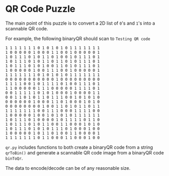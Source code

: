 # QR Code Puzzle

The main point of this puzzle is to convert a 2D list of `0`'s and `1`'s into a scannable QR code.

For example, the following binaryQR should scan to `Testing QR code`

```
1 1 1 1 1 1 1 0 1 0 1 0 1 0 1 1 1 1 1 1 1
1 0 0 0 0 0 1 0 0 0 1 1 0 0 1 0 0 0 0 0 1
1 0 1 1 1 0 1 0 1 1 0 1 0 0 1 0 1 1 1 0 1
1 0 1 1 1 0 1 0 1 1 0 1 1 0 1 0 1 1 1 0 1
1 0 1 1 1 0 1 0 1 0 0 1 1 0 1 0 1 1 1 0 1
1 0 0 0 0 0 1 0 0 1 1 1 0 0 1 0 0 0 0 0 1
1 1 1 1 1 1 1 0 1 0 1 0 1 0 1 1 1 1 1 1 1
0 0 0 0 0 0 0 0 0 0 0 1 0 0 0 0 0 0 0 0 0
1 1 1 1 0 0 1 0 1 1 1 1 0 1 0 0 1 1 1 0 1
1 1 0 0 0 0 0 1 1 1 0 0 0 0 0 1 1 1 1 0 1
0 0 1 1 1 1 1 0 1 0 1 0 0 0 1 0 0 0 0 1 1
0 0 1 1 0 1 0 1 1 0 1 1 1 0 0 1 0 1 0 1 0
0 0 0 0 0 0 1 0 0 0 1 1 0 1 0 0 0 1 0 1 0
0 0 0 0 0 0 0 0 1 0 0 1 1 0 1 0 1 1 0 1 1
1 1 1 1 1 1 1 0 0 1 1 1 0 0 0 1 1 1 1 0 0
1 0 0 0 0 0 1 0 0 1 0 1 0 1 0 1 1 1 1 1 1
1 0 1 1 1 0 1 0 0 0 0 1 0 1 1 1 1 0 1 1 0
1 0 1 1 1 0 1 0 1 1 0 0 1 1 0 0 0 1 0 1 0
1 0 1 1 1 0 1 0 1 0 1 1 1 0 1 0 0 0 1 0 0
1 0 0 0 0 0 1 0 1 1 0 1 0 0 1 1 0 0 0 0 1
1 1 1 1 1 1 1 0 1 1 0 0 0 1 1 0 0 0 1 0 0
```

`qr.py` includes functions to both create a binaryQR code from a string `qrToBin()` and generate a scannable QR code image from a binaryQR code `binToQr`.

The data to encode/decode can be of any reasonable size.
